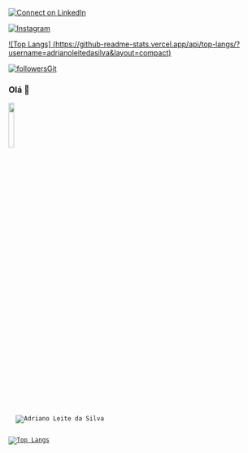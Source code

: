 [![Connect on LinkedIn](https://img.shields.io/badge/LinkedIn-0077B5?style=for-the-badge&logo=linkedin&logoColor=white)](linkedin.com/in/joei-lorenti-9a4b17162)

[![Instagram](https://img.shields.io/badge/Instagram-E4405F?style=for-the-badge&logo=instagram&logoColor=white)](https://www.instagram.com/joeivicente/)

[![Top Langs] (https://github-readme-stats.vercel.app/api/top-langs/?username=adrianoleitedasilva&layout=compact)](https://github.com/adrianoleitedasilva)

[![followersGit](https://img.shields.io/github/followers/adrianoleitedasilva?style=social)](https://github.com/adrianoleitedasilva)

### Olá 👋


<code><img width="15%" src="https://www.vectorlogo.zone/logos/visualstudio_code/visualstudio_code-ar21.svg">

  <img align="center" src="https://github-readme-stats.vercel.app/api?username=adrianoleitedasilva&show_icons=true&locale=en" alt="Adriano Leite da Silva" />
  
  [![Top Langs](https://github-readme-stats.vercel.app/api/top-langs/?username=adrianoleitedasilva&layout=compact)](https://github.com/adrianoleitedasilva)
<!--
**Joei-Vicente/Joei-Vicente** is a ✨ _special_ ✨ repository because its `README.md` (this file) appears on your GitHub profile.

Here are some ideas to get you started:

- 🔭 I’m currently working on ...
- 🌱 I’m currently learning ...
- 👯 I’m looking to collaborate on ...
- 🤔 I’m looking for help with ...
- 💬 Ask me about ...
- 📫 How to reach me: ...
- 😄 Pronouns: ...
- ⚡ Fun fact: ...
-->
